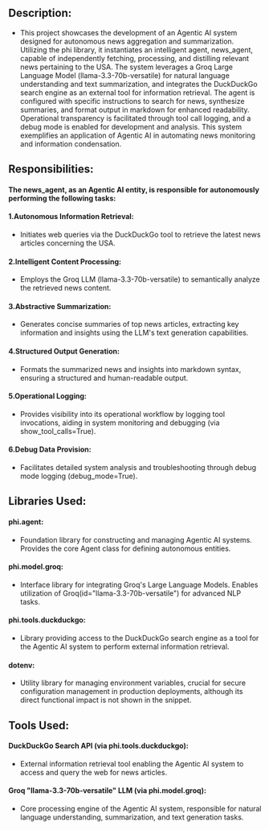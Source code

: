 ## Description:
* This project showcases the development of an Agentic AI system designed for autonomous news aggregation and summarization.  Utilizing the phi library, it instantiates an intelligent agent, news_agent, capable of independently fetching, processing, and distilling relevant news pertaining to the USA. The system leverages a Groq Large Language Model (llama-3.3-70b-versatile) for natural language understanding and text summarization, and integrates the DuckDuckGo search engine as an external tool for information retrieval. The agent is configured with specific instructions to search for news, synthesize summaries, and format output in markdown for enhanced readability. Operational transparency is facilitated through tool call logging, and a debug mode is enabled for development and analysis. This system exemplifies an application of Agentic AI in automating news monitoring and information condensation.

## Responsibilities:
#### The news_agent, as an Agentic AI entity, is responsible for autonomously performing the following tasks:
#### 1.Autonomous Information Retrieval: 
* Initiates web queries via the DuckDuckGo tool to retrieve the latest news articles concerning the USA.
#### 2.Intelligent Content Processing: 
* Employs the Groq LLM (llama-3.3-70b-versatile) to semantically analyze the retrieved news content.
#### 3.Abstractive Summarization: 
* Generates concise summaries of top news articles, extracting key information and insights using the LLM's text generation capabilities.
#### 4.Structured Output Generation: 
* Formats the summarized news and insights into markdown syntax, ensuring a structured and human-readable output.
#### 5.Operational Logging: 
* Provides visibility into its operational workflow by logging tool invocations, aiding in system monitoring and debugging (via show_tool_calls=True).
#### 6.Debug Data Provision: 
* Facilitates detailed system analysis and troubleshooting through debug mode logging (debug_mode=True).

## Libraries Used:
#### phi.agent: 
* Foundation library for constructing and managing Agentic AI systems. Provides the core Agent class for defining autonomous entities.
#### phi.model.groq: 
* Interface library for integrating Groq's Large Language Models. Enables utilization of Groq(id="llama-3.3-70b-versatile") for advanced NLP tasks.
#### phi.tools.duckduckgo: 
* Library providing access to the DuckDuckGo search engine as a tool for the Agentic AI system to perform external information retrieval.
#### dotenv: 
* Utility library for managing environment variables, crucial for secure configuration management in production deployments, although its direct functional impact is not shown in the snippet.

## Tools Used:
#### DuckDuckGo Search API (via phi.tools.duckduckgo): 
* External information retrieval tool enabling the Agentic AI system to access and query the web for news articles.
#### Groq "llama-3.3-70b-versatile" LLM (via phi.model.groq): 
* Core processing engine of the Agentic AI system, responsible for natural language understanding, summarization, and text generation tasks.
